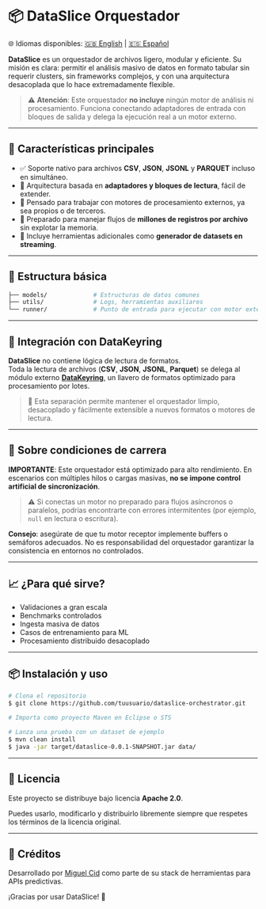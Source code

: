 # 📦 DataSlice Orquestador

🌐 Idiomas disponibles: [🇬🇧 English](README.md) | [🇪🇸 Español](README.es.md)

**DataSlice** es un orquestador de archivos ligero, modular y eficiente. Su misión es clara: permitir el análisis masivo de datos en formato tabular sin requerir clusters, sin frameworks complejos, y con una arquitectura desacoplada que lo hace extremadamente flexible.

> ⚠️ **Atención**: Este orquestador **no incluye** ningún motor de análisis ni procesamiento. Funciona conectando adaptadores de entrada con bloques de salida y delega la ejecución real a un motor externo.

---

## 🚀 Características principales

- ✅ Soporte nativo para archivos **CSV**, **JSON**, **JSONL** y **PARQUET** incluso en simultáneo.
- 🔌 Arquitectura basada en **adaptadores y bloques de lectura**, fácil de extender.
- 🧱 Pensado para trabajar con motores de procesamiento externos, ya sea propios o de terceros.
- 🧠 Preparado para manejar flujos de **millones de registros por archivo** sin explotar la memoria.
- 🧰 Incluye herramientas adicionales como **generador de datasets en streaming**.

---

## 📂 Estructura básica

```bash
├── models/             # Estructuras de datos comunes
├── utils/              # Logs, herramientas auxiliares
└── runner/             # Punto de entrada para ejecutar con motor externo
```

---

## 🧩 Integración con DataKeyring

**DataSlice** no contiene lógica de lectura de formatos.  
Toda la lectura de archivos (**CSV**, **JSON**, **JSONL**, **Parquet**) se delega al módulo externo **[DataKeyring](https://github.com/miguelCidPaz/datakeyring)**, un llavero de formatos optimizado para procesamiento por lotes.

> 🧼 Esta separación permite mantener el orquestador limpio, desacoplado y fácilmente extensible a nuevos formatos o motores de lectura.

---

## 🧠 Sobre condiciones de carrera

**IMPORTANTE**: Este orquestador está optimizado para alto rendimiento. En escenarios con múltiples hilos o cargas masivas, **no se impone control artificial de sincronización**.

> ⚠️ Si conectas un motor no preparado para flujos asíncronos o paralelos, podrías encontrarte con errores intermitentes (por ejemplo, `null` en lectura o escritura).

**Consejo**: asegúrate de que tu motor receptor implemente buffers o semáforos adecuados. No es responsabilidad del orquestador garantizar la consistencia en entornos no controlados.

---

## 📈 ¿Para qué sirve?

- Validaciones a gran escala
- Benchmarks controlados
- Ingesta masiva de datos
- Casos de entrenamiento para ML
- Procesamiento distribuido desacoplado

---

## 📦 Instalación y uso

```bash
# Clona el repositorio
$ git clone https://github.com/tuusuario/dataslice-orchestrator.git

# Importa como proyecto Maven en Eclipse o STS

# Lanza una prueba con un dataset de ejemplo
$ mvn clean install
$ java -jar target/dataslice-0.0.1-SNAPSHOT.jar data/
```

---

## 📜 Licencia

Este proyecto se distribuye bajo licencia **Apache 2.0**.

Puedes usarlo, modificarlo y distribuirlo libremente siempre que respetes los términos de la licencia original.

---

## 🙌 Créditos

Desarrollado por [Miguel Cid](https://www.linkedin.com/in/miguel-cid-paz-picon/) como parte de su stack de herramientas para APIs predictivas.

¡Gracias por usar DataSlice! 🚀